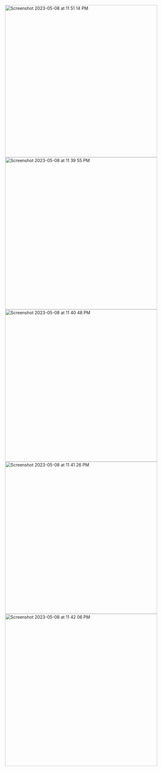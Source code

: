<img width="500" alt="Screenshot 2023-05-08 at 11 51 14 PM" src="https://user-images.githubusercontent.com/114265941/236989588-ea022c4a-82ca-41ad-b295-af24e52d5c43.png">


<img width="500" alt="Screenshot 2023-05-08 at 11 39 55 PM" src="https://user-images.githubusercontent.com/114265941/236989380-a4f5aa05-a52b-4a82-b65c-0c68356ff800.png">


<img width="500" alt="Screenshot 2023-05-08 at 11 40 48 PM" src="https://user-images.githubusercontent.com/114265941/236989394-7c73194f-854b-4001-9228-229d9879219b.png">


<img width="500" alt="Screenshot 2023-05-08 at 11 41 26 PM" src="https://user-images.githubusercontent.com/114265941/236989409-f6cdcf59-f11a-4ae3-81f6-ccb16c8192ed.png">


<img width="500" alt="Screenshot 2023-05-08 at 11 42 06 PM" src="https://user-images.githubusercontent.com/114265941/236989434-73a79913-65be-4898-a3bb-c4f033b3a02b.png">
